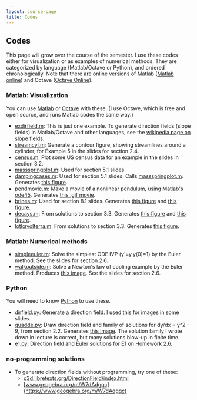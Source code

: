 ```yaml
---
layout: course-page
title: Codes
---
```


## Codes

This page will grow over the course of the semester.  I use these codes either for visualization or as examples of numerical methods.  They are categorized by language (Matlab/Octave or Python), and ordered chronologically.  Note that there are online versions of Matlab ([Matlab online](https://matlab.mathworks.com/)) and Octave ([Octave Online](https://octave-online.net/)).

### Matlab: Visualization

You can use [Matlab](https://www.mathworks.com/products/matlab.html) or [Octave](https://www.gnu.org/software/octave/) with these.  (I use Octave, which is free and open source, and runs Matlab codes the same way.)

* [exdirfield.m](assets/codes/F23/exdirfield.m):  This is just one example.  To generate direction fields (slope fields) in Matlab/Octave and other languages, see the [wikipedia page on slope fields](https://en.wikipedia.org/wiki/Slope_field#Software_for_plotting_slope_fields).
* [streamcyl.m](assets/codes/F23/streamcyl.m): Generate a contour figure, showing streamlines around a cylinder, for Example 5 in the slides for section 2.4.
* [census.m](assets/codes/F23/census.m): Plot some US census data for an example in the slides in section 3.2.
* [massspringplot.m](assets/codes/F23/massspringplot.m): Used for section 5.1 slides.
* [dampingcases.m](assets/codes/F23/dampingcases.m): Used for section 5.1 slides.  Calls [massspringplot.m](assets/codes/F23/massspringplot.m).  Generates [this figure](assets/codes/F23/figs/dampingcases.pdf).
* [pendmovie.m](assets/codes/F23/pendmovie.m):  Make a movie of a nonlinear pendulum, using [Matlab's ode45]().  Generates [this .gif movie](assets/codes/S19/pendmovie.gif).
* [brines.m](assets/codes/F23/brines.m): Used for section 8.1 slides.  Generates [this figure](assets/slides/F23/figs/brines-xvt.pdf) and [this figure](assets/slides/F23/figs/brines-3d.pdf).
* [decays.m](assets/codes/F23/decays.m): From solutions to section 3.3.  Generates [this figure](assets/codes/F23/figs/decay1.pdf) and [this figure](assets/codes/F23/figs/decay2.pdf).
* [lotkavolterra.m](assets/codes/F23/lotkavolterra.m): From solutions to section 3.3.  Generates [this figure](assets/codes/F23/figs/lotkavolterra.pdf).

### Matlab: Numerical methods

* [simpleeuler.m](assets/codes/F23/simpleeuler.m): Solve the simplest ODE IVP (y'=y,y(0)=1) by the Euler method.  See the slides for section 2.6.
* [walkoutside.m](assets/codes/F23/walkoutside.m): Solve a Newton's law of cooling example by the Euler method.  Produces [this image](assets/codes/F23/figs/walkoutside.png).  See the slides for section 2.6.

### Python

You will need to know [Python](https://www.python.org/) to use these.

* [dirfield.py](assets/codes/F23/dirfield.py):  Generate a direction field.  I used this for images in some slides.
* [quadde.py](assets/codes/F23/quadde.py):  Draw direction field and family of solutions for dy/dx = y^2 - 9, from section 2.2.  Generates [this image](assets/codes/F23/figs/quadde.png).  The solution family I wrote down in lecture is correct, but many solutions blow-up in finite time.
* [e1.py](assets/codes/F23/e1.py):  Direction field and Euler solutions for E1 on Homework 2.6.

### no-programming solutions

* To generate direction fields without programming, try one of these:
    * [c3d.libretexts.org/DirectionField/index.html](https://c3d.libretexts.org/DirectionField/index.html)
    * [www.geogebra.org/m/W7dAdgqc](https://www.geogebra.org/m/W7dAdgqc)
